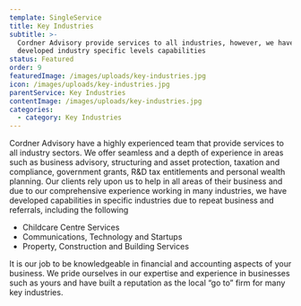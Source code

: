 ```yaml
---
template: SingleService
title: Key Industries
subtitle: >-
  Cordner Advisory provide services to all industries, however, we have
  developed industry specific levels capabilities
status: Featured
order: 9
featuredImage: /images/uploads/key-industries.jpg
icon: /images/uploads/key-industries.jpg
parentService: Key Industries
contentImage: /images/uploads/key-industries.jpg
categories:
  - category: Key Industries
---
```

Cordner Advisory have a highly experienced team that provide services to all industry sectors. We offer seamless and a depth of experience in areas such as business advisory, structuring and asset protection, taxation and compliance, government grants, R&D tax entitlements and personal wealth planning.
Our clients rely upon us to help in all areas of their business and due to our comprehensive experience working in many industries, we have developed capabilities in specific industries due to repeat business and referrals, including the following

* Childcare Centre Services
* Communications, Technology and Startups
* Property, Construction and Building Services

It is our job to be knowledgeable in financial and accounting aspects of your business. We pride ourselves in our expertise and experience in businesses such as yours and have built a reputation as the local “go to” firm for many key industries.

